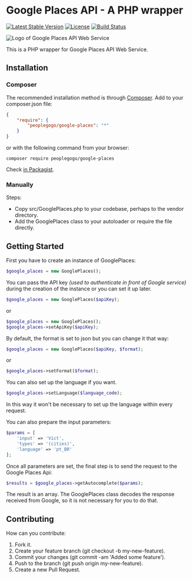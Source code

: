 # Google Places API - A PHP wrapper
[![Latest Stable Version](http://img.shields.io/packagist/v/peoplegogo/google-places.svg)](https://packagist.org/packages/peoplegogo/google-places)
[![License](http://img.shields.io/badge/license-MIT-lightgrey.svg)](https://github.com/peoplegogo/google-places/blob/master/LICENSE)
[![Build Status](http://img.shields.io/travis/jeroendesloovere/geolocation-php-api.svg)](https://travis-ci.org/peoplegogo/google-places/)

![Logo of Google Places API Web Service](https://raw.githubusercontent.com/peoplegogo/google-places/master/google-places.png)

This is a PHP wrapper for Google Places API Web Service.

## Installation
### Composer
The recommended installation method is through [Composer](https://getcomposer.org/). Add to your composer.json file:
``` json
{
    "require": {
        "peoplegogo/google-places": "*"
    }
}
```
or with the following command from your browser:
```
composer require peoplegogo/google-places
```

Check [in Packagist](https://packagist.org/packages/peoplegogo/google-places).

### Manually
Steps:
- Copy src/GooglePlaces.php to your codebase, perhaps to the vendor directory.
- Add the GooglePlaces class to your autoloader or require the file directly.

## Getting Started
First you have to create an instance of GooglePlaces:
``` php
$google_places = new GooglePlaces();
```

You can pass the API key _(used to authenticate in front of Google service)_ during the creation of the instance or you can set it up later.
``` php
$google_places = new GooglePlaces($apiKey);
```
or
``` php
$google_places = new GooglePlaces();
$google_places->setApiKey($apiKey);
```

By default, the format is set to json but you can change it that way:
``` php
$google_places = new GooglePlaces($apiKey, $format);
```
or
``` php
$google_places->setFormat($format);
```

You can also set up the language if you want. 
``` php
$google_places->setLanguage($language_code);
```
In this way it won't be necessary to set up the language within every request.

You can also prepare the input parameters:
``` php
$params = [
	'input' => 'Vict',
	'types' => '(cities)',
	'language' => 'pt_BR' 
];
```
Once all parameters are set, the final step is to send the request to the Google Places Api:
``` php
$results = $google_places->getAutocomplete($params);
```

The result is an array. The GooglePlaces class decodes the response received from Google, so it is not necessary for you to do that.

## Contributing
How can you contribute:

1. Fork it.
2. Create your feature branch (git checkout -b my-new-feature).
3. Commit your changes (git commit -am 'Added some feature').
4. Push to the branch (git push origin my-new-feature).
5. Create a new Pull Request.
